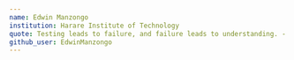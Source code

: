 ```yaml
---
name: Edwin Manzongo
institution: Harare Institute of Technology
quote: Testing leads to failure, and failure leads to understanding. - Burt Rutan
github_user: EdwinManzongo
---
```

